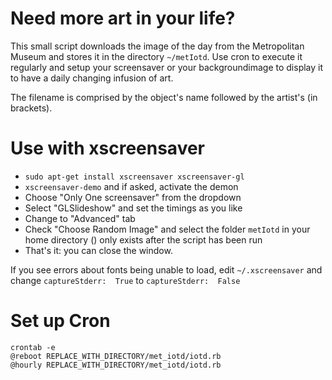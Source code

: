 Need more art in your life?
===========================

This small script downloads the image of the day from the Metropolitan Museum and stores it in the directory `~/metIotd`.
Use cron to execute it regularly and setup your screensaver or your backgroundimage to display it to have a daily changing infusion of art.

The filename is comprised by the object's name followed by the artist's (in brackets).

Use with xscreensaver
=====================
- `sudo apt-get install xscreensaver xscreensaver-gl`
- `xscreensaver-demo` and if asked, activate the demon
- Choose "Only One screensaver" from the dropdown
- Select "GLSlideshow" and set the timings as you like
- Change to "Advanced" tab
- Check "Choose Random Image" and select the folder `metIotd` in your home directory () only exists after the script has been run 
- That's it: you can close the window.

If you see errors about fonts being unable to load, edit `~/.xscreensaver` and change `captureStderr:  True` to `captureStderr:  False`

Set up Cron
===========
 
    crontab -e
    @reboot REPLACE_WITH_DIRECTORY/met_iotd/iotd.rb
    @hourly REPLACE_WITH_DIRECTORY/met_iotd/iotd.rb
